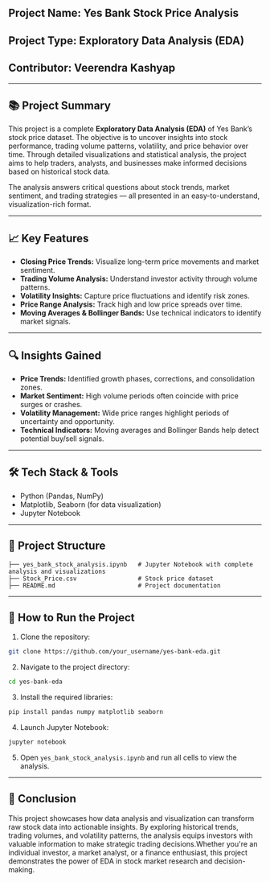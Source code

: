 ## Project Name: **Yes Bank Stock Price Analysis**

## Project Type: **Exploratory Data Analysis (EDA)**

## Contributor: **Veerendra Kashyap**

---

## 📚 **Project Summary**

This project is a complete **Exploratory Data Analysis (EDA)** of Yes Bank’s stock price dataset. The objective is to uncover insights into stock performance, trading volume patterns, volatility, and price behavior over time. Through detailed visualizations and statistical analysis, the project aims to help traders, analysts, and businesses make informed decisions based on historical stock data.

The analysis answers critical questions about stock trends, market sentiment, and trading strategies — all presented in an easy-to-understand, visualization-rich format.

---

## 📈 **Key Features**

- **Closing Price Trends:** Visualize long-term price movements and market sentiment.
- **Trading Volume Analysis:** Understand investor activity through volume patterns.
- **Volatility Insights:** Capture price fluctuations and identify risk zones.
- **Price Range Analysis:** Track high and low price spreads over time.
- **Moving Averages & Bollinger Bands:** Use technical indicators to identify market signals.

---

## 🔍 **Insights Gained**

- **Price Trends:** Identified growth phases, corrections, and consolidation zones.
- **Market Sentiment:** High volume periods often coincide with price surges or crashes.
- **Volatility Management:** Wide price ranges highlight periods of uncertainty and opportunity.
- **Technical Indicators:** Moving averages and Bollinger Bands help detect potential buy/sell signals.

---

## 🛠️ **Tech Stack & Tools**

- Python (Pandas, NumPy)
- Matplotlib, Seaborn (for data visualization)
- Jupyter Notebook

---

## 📂 **Project Structure**

```
├── yes_bank_stock_analysis.ipynb   # Jupyter Notebook with complete analysis and visualizations
├── Stock_Price.csv                 # Stock price dataset
├── README.md                       # Project documentation
```

---

## 🚀 **How to Run the Project**

1. Clone the repository:

```bash
git clone https://github.com/your_username/yes-bank-eda.git
```

2. Navigate to the project directory:

```bash
cd yes-bank-eda
```

3. Install the required libraries:

```bash
pip install pandas numpy matplotlib seaborn
```

4. Launch Jupyter Notebook:

```bash
jupyter notebook
```

5. Open `yes_bank_stock_analysis.ipynb` and run all cells to view the analysis.

---

## 🏁 **Conclusion**

This project showcases how data analysis and visualization can transform raw stock data into actionable insights. By exploring historical trends, trading volumes, and volatility patterns, the analysis equips investors with valuable information to make strategic trading decisions.Whether you're an individual investor, a market analyst, or a finance enthusiast, this project demonstrates the power of EDA in stock market research and decision-making.
